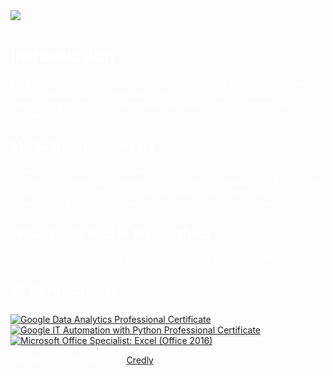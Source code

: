 <picture>
  <source media="(prefers-color-scheme: dark)" srcset="https://readme-typing-svg.herokuapp.com?font=GoogleSans&size=32&color=FFFFFF&lines=Hi+there!+I'm+Hans+🚀" />
  <img src="https://readme-typing-svg.herokuapp.com?font=GoogleSans&size=32&color=000000&lines=Hi+there!+I'm+Hans+🚀" />
</picture>
<div style="color:white">

# Introduction

I'm a university undergrad from Singapore, majoring in Computer Science with a specialization in Computer Graphics. I'm in the process of reorganizing my portfolio, which includes various projects and code samples. Check back soon!

## My Skills and Interests

Passionate about computer science, I'm constantly improving my skills in data analytics, database management, and game development. My interests extend to UI/UX design, influenced by human psychology, and experimenting with new technologies and programming languages.

## What You'll Find in My Portfolio

Stay tuned for updates and dive into my projects and achievements!

## 🎓 Certifications
<!--START_SECTION:badges-->
[![Google Data Analytics Professional Certificate](https://images.credly.com/size/110x110/images/d41de2b7-cbc2-47ec-bcf1-ebecbe83872f/GCC_badge_DA_1000x1000.png)](http://www.credly.com/badges/899208a2-c8d1-404c-bb80-7aeb47ae4384 "Google Data Analytics Professional Certificate")
[![Google IT Automation with Python Professional Certificate](https://images.credly.com/size/110x110/images/efbdc0d6-b46e-4e3c-8cf8-2314d8a5b971/GCC_badge_python_1000x1000.png)](http://www.credly.com/badges/ab55d8c4-ae59-40b0-bce4-5fca203ec940 "Google IT Automation with Python Professional Certificate")
[![Microsoft Office Specialist: Excel (Office 2016)](https://images.credly.com/size/110x110/images/d0790dc7-5127-4262-a492-1b60030b0114/MOS_Excel.png)](http://www.credly.com/badges/4b87cfe7-d28a-4236-b82b-ebe302fb10b1 "Microsoft Office Specialist: Excel (Office 2016)")
<!--END_SECTION:badges-->
Find all my certifications on [Credly](https://www.credly.com/users/thehansong/badges).
